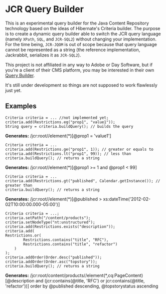 # JCR Query Builder
This is an experimental query builder for the Java Content Repository technology based on the ideas of Hibernate's Criteria builder. The purpose is to create a dynamic query builder able to switch the JCR query language (namely `XPath`, `SQL`, and `JCR-SQL2`) without changing your implementation. For the time being, `JCR-JQOM` is out of scope because that query language cannot be represented as a string (the reference implementation, Jackrabbit, serializes it as `JCR-SQL2`). 

This project is not affiliated in any way to Adobe or Day Software, but if you're a client of their CMS platform, you may be interested in their own [Query Builder](http://dev.day.com/docs/en/cq/current/javadoc/com/day/cq/search/QueryBuilder.html).

It's still under development so things are not supposed to work flawlessly just yet.

## Examples
    Criteria criteria = ... //not implemented yet;
    criteria.add(Restrictions.eq("prop1", "value1"));
    String query = criteria.buildQuery(); // builds the query
**Generates:** /jcr:root//element(*)[@prop1 = 'value1']

    Criteria criteria = ...
    criteria.add(Restrictions.ge("prop1", 1)); // greater or equals to
    criteria.add(Restrictions.lt("prop1", 99)); // less than
    criteria.buildQuery(); // returns a string
**Generates:** /jcr:root//element(*)[@prop1 >= 1 and @prop1 < 99]

    Criteria criteria = ...
    criteria.add(Restrictions.gt("published", Calendar.getInstance()); // greater than
    criteria.buildQuery(); // returns a string
**Generates:** /jcr:root//element(*)[@published > xs:dateTime('2012-02-02T10:00:00.000-05:00')]

    Criteria criteria = ...;
    criteria.setPath("/content/products");
    criteria.setNodeType("nt:unstructured");
    criteria.add(Restrictions.exists("description"));
    criteria.add(
    Restrictions.or(
            Restrictions.contains("title", "RFC"),
            Restrictions.contains("title", "refactor")
        )
    );
    criteria.addOrder(Order.desc("published"));
    criteria.addOrder(Order.asc("topstory"));
    criteria.buildQuery(); // returns a string
**Generates:** /jcr:root/content/products//element(*,cq:PageContent)
  [@description and (jcr:contains(@title, 'RFC') or jcr:contains(@title, 'refactor'))]
  order by @published descending, @topstorystatus ascending